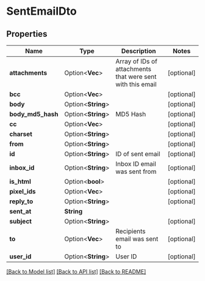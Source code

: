 # SentEmailDto

## Properties

Name | Type | Description | Notes
------------ | ------------- | ------------- | -------------
**attachments** | Option<**Vec<String>**> | Array of IDs of attachments that were sent with this email | [optional]
**bcc** | Option<**Vec<String>**> |  | [optional]
**body** | Option<**String**> |  | [optional]
**body_md5_hash** | Option<**String**> | MD5 Hash | [optional]
**cc** | Option<**Vec<String>**> |  | [optional]
**charset** | Option<**String**> |  | [optional]
**from** | Option<**String**> |  | [optional]
**id** | Option<**String**> | ID of sent email | [optional]
**inbox_id** | Option<**String**> | Inbox ID email was sent from | [optional]
**is_html** | Option<**bool**> |  | [optional]
**pixel_ids** | Option<**Vec<String>**> |  | [optional]
**reply_to** | Option<**String**> |  | [optional]
**sent_at** | **String** |  | 
**subject** | Option<**String**> |  | [optional]
**to** | Option<**Vec<String>**> | Recipients email was sent to | [optional]
**user_id** | Option<**String**> | User ID | [optional]

[[Back to Model list]](../README#documentation-for-models) [[Back to API list]](../README#documentation-for-api-endpoints) [[Back to README]](../README)


